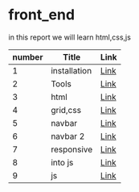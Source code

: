 # front_end
in this report we will learn html,css,js

| number | Title | Link |
| - | - | - |
| 1 | installation | [Link](./classes/class1.md)   |
| 2 | Tools | [Link](./classes/class2.md) |
| 3 | html | [Link](./classes/class3.md) |
| 4 | grid,css | [Link](./classes/class4.md) |
| 5 | navbar | [Link](./classes/class5.md) |
| 6 | navbar 2 | [Link](./classes/class6.md) |
| 7 | responsive | [Link](./classes/class7.md) |
| 8 | into js | [Link](./classes/class8.md) |
| 9 |  js | [Link](./classes/class9.md) |